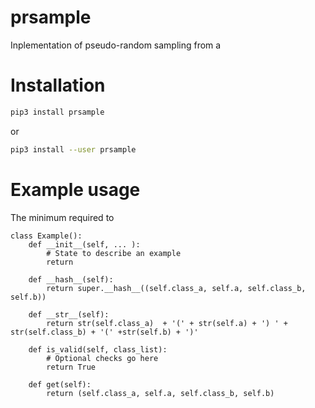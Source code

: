 # prsample

Inplementation of pseudo-random sampling from a 

# Installation

```sh
pip3 install prsample
```
or
```sh
pip3 install --user prsample
```

# Example usage

The minimum required to 

```
class Example():
    def __init__(self, ... ):
    	# State to describe an example
        return

    def __hash__(self): 
        return super.__hash__((self.class_a, self.a, self.class_b, self.b))

    def __str__(self): 
        return str(self.class_a)  + '(' + str(self.a) + ') ' + str(self.class_b) + '(' +str(self.b) + ')'

    def is_valid(self, class_list):
    	# Optional checks go here
        return True

    def get(self):
        return (self.class_a, self.a, self.class_b, self.b)
```
